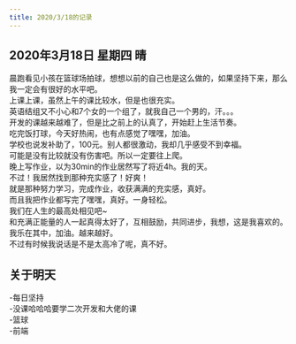 ```yaml
---
title: 2020/3/18的记录
---
```

## 2020年3月18日 星期四 晴
晨跑看见小孩在篮球场拍球，想想以前的自己也是这么做的，如果坚持下来，那么我一定会有很好的水平吧。  
上课上课，虽然上午的课比较水，但是也很充实。  
英语结组又不小心和7个女的一个组了，就我自己一个男的，汗。。。  
开发的课越来越难了，但是比之前上的认真了，开始赶上生活节奏。  
吃完饭打球，今天好热闹，也有点感觉了嘿嘿，加油。  
学校也说发补助了，100元。别人都很激动，我却几乎感受不到幸福。  
可能是没有比较就没有伤害吧。所以一定要往上爬。  
晚上写作业，以为30min的作业居然写了将近4h。我的天。  
不过！我居然找到那种充实感了！好爽！  
就是那种努力学习，完成作业，收获满满的充实感，真好。  
而且我把作业都写完了嘿嘿，真好。一身轻松。  
我们在人生的最高处相见吧~  
和充满正能量的人一起真得太好了，互相鼓励，共同进步，我想，这是我喜欢的。  
我乐在其中，加油。越来越好。  
不过有时候我说话是不是太高冷了呢，真不好。  
## 关于明天
-每日坚持  
-没课哈哈哈要学二次开发和大佬的课  
-篮球  
-前端